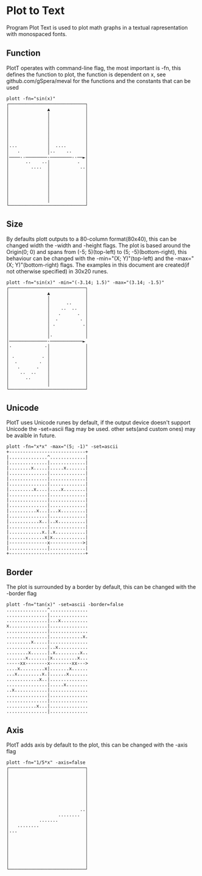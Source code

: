 # Plot to Text
Program Plot Text is used to plot math graphs in a textual rapresentation with monospaced fonts.

## Function
PlotT operates with command-line flag, the most important is -fn,
this defines the function to plot, the function is dependent on x,
see github.com/gSpera/meval for the functions and the constants that can be used
```
plott -fn="sin(x)"
┌────────────────────────────┐
│              ▲             │
│              │             │
│              │             │
│              │             │
│              │             │
│              │             │
│              │             │
│···           │  ····       │
│   ·          │··    ··     │
│────··────────·────────··──►│
│      ··    ··│          ·  │
│        ····  │           ··│
│              │             │
│              │             │
│              │             │
│              │             │
│              │             │
│              │             │
└────────────────────────────┘
```

##  Size
By defaults plott outputs to a 80-column format(80x40), this can be changed width the -width and -height flags.
The plot is based around the Origin(0; 0) and spans from (-5; 5)(top-left) to (5; -5)(bottom-right),
this behaviour can be changed with the -min="(X; Y)"(top-left) and the -max="(X; Y)"(bottom-right) flags.
The examples in this document are created(if not otherwise specified) in 30x20 runes.

```
plott -fn="sin(x)" -min="(-3.14; 1.5)" -max="(3.14; -1.5)"
┌────────────────────────────┐
│              ▲             │
│              │             │
│              │      ··     │
│              │    ··  ··   │
│              │   ·      ·  │
│              │  ·        · │
│              │ ·          ·│
│              │             │
│              │·            │
│──────────────·────────────►
│·            ·│             │
│              │             │
│ ·          · │             │
│  ·        ·  │             │
│   ·      ·   │             │
│    ··  ··    │             │
│      ··      │             │
│              │             │
└────────────────────────────┘
```

##  Unicode
PlotT uses Unicode runes by default, if the output device doesn't support Unicode the -set=ascii flag may be used.
other sets(and custom ones) may be avaible in future.

```
plott -fn="x*x" -max="(5; -1)" -set=ascii
+----------------------------+
|..............^.............|
|..............|.............|
|........x.....|.....x.......|
|..............|.............|
|..............|.............|
|..............|.............|
|.........x....|....x........|
|..............|.............|
|..............|.............|
|..............|.............|
|..........x...|...x.........|
|..............|.............|
|...........x..|..x..........|
|..............|.............|
|............x.|.x...........|
|.............x|x............|
|--------------x------------>|
|..............|.............|
+----------------------------+
```

##  Border
The plot is surrounded by a border by default, this can be changed with the -border flag

```
plott -fn="tan(x)" -set=ascii -border=false
...............^..............
...............|..............
...............|...x..........
x..............|..............
...............|..............
...............|............x.
.........x.....|..............
...............|..x...........
........x......|.x.........x..
.......x.......|x.........x...
-----xx--------x--------xx--->
....x.........x|.......x......
...x.........x.|......x.......
............x..|..............
...............|.....x........
..x............|..............
...............|..............
...............|..............
...........x...|..............
...............|..............
```

##  Axis
PlotT adds axis by default to the plot, this can be changed with the -axis flag
```
plott -fn="1/5*x" -axis=false
┌────────────────────────────┐
│                            │
│                            │
│                            │
│                            │
│                            │
│                            │
│                            │
│                          ··│
│                  ········  │
│           ·······          │
│   ········                 │
│···                         │
│                            │
│                            │
│                            │
│                            │
│                            │
│                            │
└────────────────────────────┘
```
